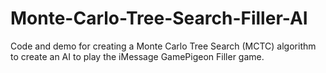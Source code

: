 # Monte-Carlo-Tree-Search-Filler-AI

Code and demo for creating a Monte Carlo Tree Search (MCTC) algorithm to create an AI to play the iMessage GamePigeon Filler game.
